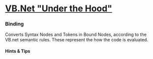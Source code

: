 # [VB.Net "Under the Hood"](README.md)    
### Binding

Converts Syntax Nodes and Tokens in Bound Nodes, according to the VB.net semantic rules.
These represent the how the code is evaluated.

#### Hints & Tips
